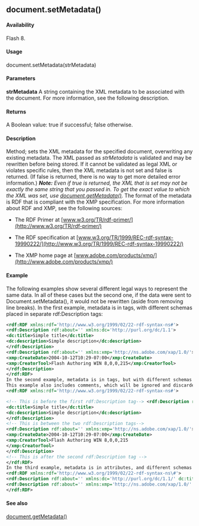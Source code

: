 ## document.setMetadata()

#### Availability

Flash 8.

#### Usage

document.setMetadata(strMetadata)

#### Parameters

**strMetadata** A string containing the XML metadata to be associated with the document. For more information, see the following description.

#### Returns

A Boolean value: true if successful; false otherwise.

#### Description

Method; sets the XML metadata for the specified document, overwriting any existing metadata. The XML passed as *strMetadata* is validated and may be rewritten before being stored. If it cannot be validated as legal XML or violates specific rules, then the XML metadata is not set and false is returned. (If false is returned, there is no way to get more detailed error information.)
***Note:** Even if true is returned, the XML that is set may not be exactly the same string that you passed in. To get the exact value to which the XML was set, use [document.getMetadata()](../Document_object/docume80.md).*
The format of the metadata is RDF that is compliant with the XMP specification. For more information about RDF and XMP, see the following sources:

-   The RDF Primer at [www.w3.org/TR/rdf-primer/](http://www.w3.org/TR/rdf-primer/)

-   The RDF specification at [www.w3.org/TR/1999/REC-rdf-syntax-19990222/](http://www.w3.org/TR/1999/REC-rdf-syntax-19990222/)

-   The XMP home page at [www.adobe.com/products/xmp/](http://www.adobe.com/products/xmp/)

#### Example


The following examples show several different legal ways to represent the same data. In all of these cases but the second one, if the data were sent to Document.setMetadata(), it would not be rewritten (aside from removing line breaks).
In the first example, metadata is in tags, with different schemas placed in separate rdf:Description tags:
```xml
<rdf:RDF xmlns:rdf='http://www.w3.org/1999/02/22-rdf-syntax-ns#'>
<rdf:Description rdf:about='' xmlns:dc='http://purl.org/dc/1.1'>
<dc:title>Simple title</dc:title>
<dc:description>Simple description</dc:description>
</rdf:Description>
<rdf:Description rdf:about='' xmlns:xmp='http://ns.adobe.com/xap/1.0/'>
<xmp:CreateDate>2004-10-12T10:29-07:00</xmp:CreateDate>
<xmp:CreatorTool>Flash Authoring WIN 8,0,0,215</xmp:CreatorTool>
</rdf:Description>
</rdf:RDF>
In the second example, metadata is in tags, but with different schemas all in one rdf:Description tag. 
This example also includes comments, which will be ignored and discarded by the Document.setMetadata():
<rdf:RDF xmlns:rdf='http://www.w3.org/1999/02/22-rdf-syntax-ns#'>

<!-- This is before the first rdf:Description tag--> <rdf:Description rdf:about='' xmlns:dc='http://purl.org/dc/1.1/'>
<dc:title>Simple title</dc:title>
<dc:description>Simple description</dc:description>
</rdf:Description>
<!-- This is between the two rdf:Description tags-->
<rdf:Description rdf:about='' xmlns:xmp='http://ns.adobe.com/xap/1.0/'>
<xmp:CreateDate>2004-10-12T10:29-07:00</xmp:CreateDate>
<xmp:CreatorTool>Flash Authoring WIN 8,0,0,215
</xmp:CreatorTool>
</rdf:Description>
<!-- This is after the second rdf:Description tag -->
</rdf:RDF>
In the third example, metadata is in attributes, and different schemas are all in one rdf:Description tag:
<rdf:RDF xmlns:rdf='http://www.w3.org/1999/02/22-rdf-syntax-ns\#'>
<rdf:Description rdf:about='' xmlns:dc='http://purl.org/dc/1.1/' dc:title='Simple title' dc:description='Simple description' />
<rdf:Description rdf:about='' xmlns:xmp='http://ns.adobe.com/xap/1.0/' xmp:CreateDate='2004-10-12T10:29-07:00' xmp:CreatorTool='Flash Authoring WIN 8,0,0,215' />
</rdf:RDF>
```
#### See also

[document.getMetadata()](../Document_object/docume80.md)
